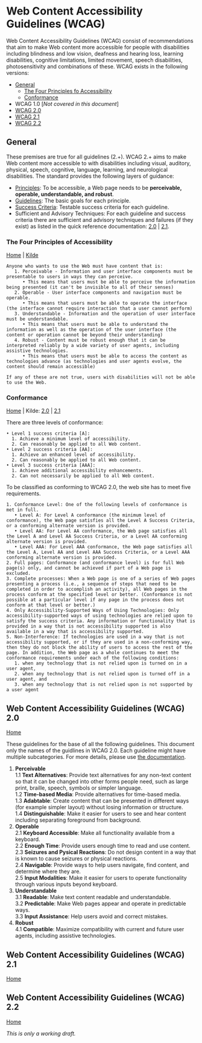 # Web Content Accessibility Guidelines (WCAG)

Web Content Accessibility Guidelines (WCAG) consist of recommendations that aim to make Web content more accessible for people with disabilities including blindness and low vision, deafness and hearing loss, learning disabilities, cognitive limitations, limited movement, speech disabilities, photosensitivity and combinations of these.
WCAG exists in the following versions:
* [General](#general)
   * [The Four Principles fo Accessibility](#the-four-principles-of-accessibility)
   * [Conformance](#conformance)   
* WCAG 1.0 [_Not covered in this document_]
* [WCAG 2.0](#web-content-accessibility-guidelines-wcag-20)
* [WCAG 2.1](#web-content-accessibility-guidelines-wcag-21)
* [WCAG 2.2](#web-content-accessibility-guidelines-wcag-22)

## General 

These premises are true for all guidelines (2.+).
WCAG 2.+ aims to make Web content more accessible to with disabilities including visual, auditory, physical, speech, cognitive, language, learning, and neurological disabilities.
The standard provides the following layers of guidance:
* [Principles](#the-four-principles-of-accessibility): 
To be accessible, a Web page needs to be __perceivable, operable, understandable, and robust__.
* [Guidelines](#the-guidelines-2-0):
The basic goals for each principle.
* [Success Criteria](#conformance): 
Testable success criteria for each guideline. 
* Sufficient and Advisory Techniques:
For each guideline and success criteria there are sufficient and advisory techniques and failures (if they exist) as listed in the quick reference documentation: [2.0](https://www.w3.org/WAI/WCAG21/quickref/?versions=2.0) | [2.1](https://www.w3.org/WAI/WCAG21/quickref/?versions=2.1).


### The Four Principles of Accessibility

[Home](#web-content-accessibility-guidelines-wcag) | [Kilde](https://www.w3.org/TR/UNDERSTANDING-WCAG20/intro.html#introduction-fourprincs-head)

```
Anyone who wants to use the Web must have content that is:
   1. Perceivable - Information and user interface components must be presentable to users in ways they can perceive.
      • This means that users must be able to perceive the information being presented (it can't be invisible to all of their senses)
   2. Operable - User interface components and navigation must be operable.
      • This means that users must be able to operate the interface (the interface cannot require interaction that a user cannot perform)
   3. Understandable - Information and the operation of user interface must be understandable.
      • This means that users must be able to understand the information as well as the operation of the user interface (the content or operation cannot be beyond their understanding)
   4. Robust - Content must be robust enough that it can be interpreted reliably by a wide variety of user agents, including assistive technologies.
      • This means that users must be able to access the content as technologies advance (as technologies and user agents evolve, the content should remain accessible)

If any of these are not true, users with disabilities will not be able to use the Web.
```

### Conformance 

[Home](#web-content-accessibility-guidelines-wcag) | Kilde: [2.0](https://www.w3.org/TR/UNDERSTANDING-WCAG20/conformance.html) | [2.1](https://www.w3.org/WAI/WCAG21/Understanding/conformance)

There are three levels of conformance: 
```
• Level 1 success criteria [A]:
  1. Achieve a minimum level of accessibility.
  2. Can reasonably be applied to all Web content.
• Level 2 success criteria [AA]:
  1. Achieve an enhanced level of accessibility.
  2. Can reasonably be applied to all Web content.
• Level 3 success criteria [AAA]:
  1. Achieve additional accessibility enhancements.
  2. Can not necessarily be applied to all Web content.
``` 

To be classified as conforming to WCAG 2.0, the web site has to meet five requirements.

```
1. Conformance Level: One of the following levels of conformance is met in full.
   • Level A: For Level A conformance (the minimum level of conformance), the Web page satisfies all the Level A Success Criteria, or a conforming alternate version is provided.
   • Level AA: For Level AA conformance, the Web page satisfies all the Level A and Level AA Success Criteria, or a Level AA conforming alternate version is provided.
   • Level AAA: For Level AAA conformance, the Web page satisfies all the Level A, Level AA and Level AAA Success Criteria, or a Level AAA conforming alternate version is provided.
2. Full pages: Conformance (and conformance level) is for full Web page(s) only, and cannot be achieved if part of a Web page is excluded.
3. Complete processes: When a Web page is one of a series of Web pages presenting a process (i.e., a sequence of steps that need to be completed in order to accomplish an activity), all Web pages in the process conform at the specified level or better. (Conformance is not possible at a particular level if any page in the process does not conform at that level or better.)
4. Only Accessibility-Supported Ways of Using Technologies: Only accessibility-supported ways of using technologies are relied upon to satisfy the success criteria. Any information or functionality that is provided in a way that is not accessibility supported is also available in a way that is accessibility supported. 
5. Non-Interference: If technologies are used in a way that is not accessibility supported, or if they are used in a non-conforming way, then they do not block the ability of users to access the rest of the page. In addition, the Web page as a whole continues to meet the conformance requirements under each of the following conditions:
   1. when any technology that is not relied upon is turned on in a user agent,
   2. when any technology that is not relied upon is turned off in a user agent, and
   3. when any technology that is not relied upon is not supported by a user agent
``` 

## Web Content Accessibility Guidelines (WCAG) 2.0

[Home](#web-content-accessibility-guidelines-wcag)

These guidelines for the base of all the following guidelines.
This document only the names of the guidlines in WCAG 2.0.
Each guideline might have multiple subcategories. 
For more details, please use [the documentation](https://www.w3.org/TR/WCAG20/).

1. __Perceivable__  
   1.1 __Text Alternatives__:
   Provide text alternatives for any non-text content so that it can be changed into other forms people need, such as large print, braille, speech, symbols or simpler language.  
   1.2 __Time-based Media__:
   Provide alternatives for time-based media.  
   1.3 __Adabtable__: 
   Create content that can be presented in different ways (for example simpler layout) without losing information or structure.  
   1.4 __Distinguishable__: 
   Make it easier for users to see and hear content including separating foreground from background.
2. __Operable__  
   2.1 __Keyboard Accessible__:
   Make all functionality available from a keyboard.  
   2.2 __Enough Time__:
   Provide users enough time to read and use content.  
   2.3 __Seizures and Pysical Reactions__:
   Do not design content in a way that is known to cause seizures or physical reactions.  
   2.4 __Navigable__:
   Provide ways to help users navigate, find content, and determine where they are.  
   2.5 __Input Modalities__:
   Make it easier for users to operate functionality through various inputs beyond keyboard.  
3. __Understandable__  
   3.1 __Readable__:
   Make text content readable and understandable.  
   3.2 __Predictable__:
   Make Web pages appear and operate in predictable ways.  
   3.3 __Input Assistance__:
   Help users avoid and correct mistakes.  
4. __Robust__  
   4.1 __Compatible__:
   Maximize compatibility with current and future user agents, including assistive technologies.

## Web Content Accessibility Guidelines (WCAG) 2.1

[Home](#web-content-accessibility-guidelines-wcag)

## Web Content Accessibility Guidelines (WCAG) 2.2

[Home](#web-content-accessibility-guidelines-wcag)

_This is only a working draft._